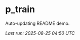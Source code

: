 # p_train

Auto-updating README demo.

<!--START_SECTION:status-->
_Last run: 2025-08-25 04:50 UTC_
<!--END_SECTION:status-->








































































































